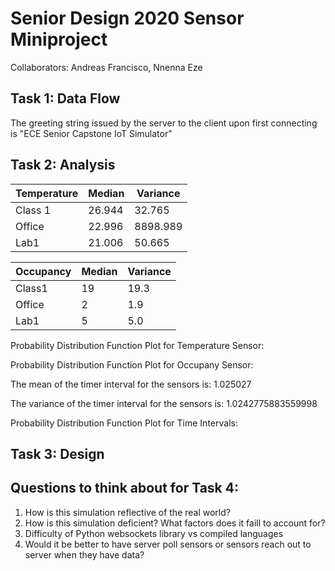 # Senior Design 2020 Sensor Miniproject
Collaborators: Andreas Francisco, Nnenna Eze

## Task 1: Data Flow
The greeting string issued by the server to the client upon first connecting is "ECE Senior Capstone IoT Simulator"

## Task 2: Analysis
Temperature | Median | Variance
------------|--------|---------
Class 1 | 26.944 | 32.765
Office | 22.996 | 8898.989
Lab1 | 21.006 | 50.665

Occupancy | Median | Variance
----------|--------|---------
Class1 | 19 | 19.3
Office | 2 | 1.9
Lab1 | 5 | 5.0



Probability Distribution Function Plot for Temperature Sensor:

Probability Distribution Function Plot for Occupany Sensor:

The mean of the timer interval for the sensors is: 1.025027

The variance of the timer interval for the sensors is: 1.0242775883559998

Probability Distribution Function Plot for Time Intervals:

## Task 3: Design

## Questions to think about for Task 4:
1. How is this simulation reflective of the real world?
2. How is this simulation deficient? What factors does it faill to account for?
3. Difficulty of Python websockets library vs compiled languages
4. Would it be better to have server poll sensors or sensors reach out to server when they have data?
